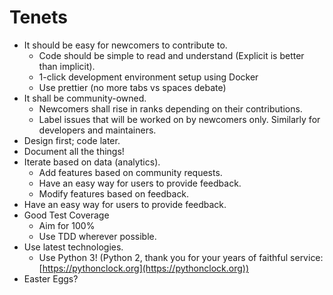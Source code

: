 # Tenets

* It should be easy for newcomers to contribute to.
  * Code should be simple to read and understand (Explicit is better than implicit).
  * 1-click development environment setup using Docker
  * Use prettier (no more tabs vs spaces debate)
* It shall be community-owned.
  * Newcomers shall rise in ranks depending on their contributions.
  * Label issues that will be worked on by newcomers only. Similarly for developers and maintainers.
* Design first; code later.
* Document all the things!
* Iterate based on data (analytics).
  * Add features based on community requests.
  * Have an easy way for users to provide feedback.
  * Modify features based on feedback.
* Have an easy way for users to provide feedback.
* Good Test Coverage
  * Aim for 100%
  * Use TDD wherever possible.
* Use latest technologies.
  * Use Python 3! (Python 2, thank you for your years of faithful service: [https://pythonclock.org](https://pythonclock.org))
* Easter Eggs?
